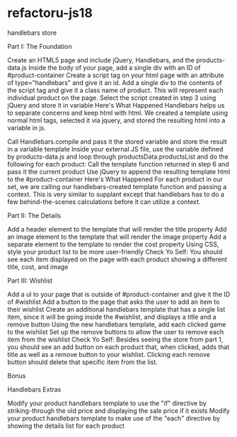 refactoru-js18
==============

handlebars store

Part I: The Foundation

Create an HTML5 page and include jQuery, Handlebars, and the products-data.js
Inside the body of your page, add a single div with an ID of #product-container
Create a script tag on your html page with an attribute of type="handlebars" and give it an id.
Add a single div to the contents of the script tag and give it a class name of product. This will represent 
each individual product on the page.
Select the script created in step 3 using jQuery and store it in variable
Here's What Happened Handlebars helps us to separate concerns and keep html with html. We created a 
template using normal html tags, selected it via jquery, and stored the resulting html into a variable in js.

Call Handlebars.compile and pass it the stored variable and store the result in a variable template
Inside your external JS file, use the variable defined by products-data.js and loop through productsData.productsList 
and do the following for each product:
Call the template function returned in step 6 and pass it the current product
Use jQuery to append the resulting template html to the #product-container
Here's What Happened For each product in our set, we are calling our handlebars-created template function 
and passing a context. This is very similar to supplant except that handlebars has to do a few behind-the-scenes 
calculations before it can utilize a context.

Part II: The Details

Add a header element to the template that will render the title property
Add an image element to the template that will render the image property
Add a separate element to the template to render the cost property
Using CSS, style your product list to be more user-friendly
Check Yo Self: You should see each item displayed on the page with each product showing a 
different title, cost, and image

Part III: Wishlist

Add a ul to your page that is outside of #product-container and give it the ID of #wishlist
Add a button to the page that asks the user to add an item to their wishlist
Create an additional handlebars template that has a single list item, since it will be going inside the #wishlist,
and displays a title and a remove button
Using the new handlebars template, add each clicked game to the wishlist
Set up the remove buttons to allow the user to remove each item from the wishlist
Check Yo Self: Besides seeing the store from part 1, you should see an add button on each product that, 
when clicked, adds that title as well as a remove button to your wishlist. Clicking each remove button 
should delete that specific item from the list.

Bonus

Handlebars Extras

Modify your product handlebars template to use the "if" directive by striking-through the old price and 
displaying the sale price if it exists
Modify your product handlebars template to make use of the "each" directive by showing the details list 
for each product
